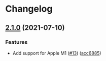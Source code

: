 # Changelog

## [2.1.0](https://www.github.com/cobraz/trippl-timely/compare/v2.0.0...v2.1.0) (2021-07-10)


### Features

* Add support for Apple M1 ([#13](https://www.github.com/cobraz/trippl-timely/issues/13)) ([acc6885](https://www.github.com/cobraz/trippl-timely/commit/acc68857fdb2be0cbb4905bb96b8f38074f7b1a6))
